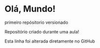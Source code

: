 # Olá, Mundo!
 primeiro repósitorio versionado

Repositório criado durante uma aula!

Esta linha foi alterada diretamente no GitHub
